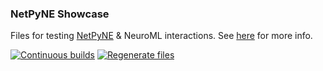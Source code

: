### NetPyNE Showcase

Files for testing [NetPyNE](https://netpyne.org) & NeuroML interactions. See [here](https://docs.neuroml.org/Userdocs/Software/Tools/NetPyNE.html#userdocs-netpyne) for more info. 

[![Continuous builds](https://github.com/OpenSourceBrain/NetPyNEShowcase/actions/workflows/omv-ci.yml/badge.svg)](https://github.com/OpenSourceBrain/NetPyNEShowcase/actions/workflows/omv-ci.yml) [![Regenerate files](https://github.com/OpenSourceBrain/NetPyNEShowcase/actions/workflows/non-omv.yml/badge.svg)](https://github.com/OpenSourceBrain/NetPyNEShowcase/actions/workflows/non-omv.yml)


